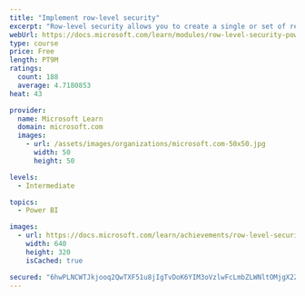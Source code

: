 ```yaml
---
title: "Implement row-level security"
excerpt: "Row-level security allows you to create a single or set of reports that targets data for a specific user. For instance, you can create a single report where a salesperson can only see their individual sales transactions and not the transactions of someone else. RLS can be implemented using either a static or dynamic method and you will learn both here. You will also see how Power BI simplifies testing RLS in both Power BI Desktop and the Power BI service."
webUrl: https://docs.microsoft.com/learn/modules/row-level-security-power-bi/
type: course
price: Free
length: PT9M
ratings:
  count: 188
  average: 4.7180853
heat: 43

provider:
  name: Microsoft Learn
  domain: microsoft.com
  images:
    - url: /assets/images/organizations/microsoft.com-50x50.jpg
      width: 50
      height: 50

levels:
  - Intermediate

topics:
  - Power BI

images:
  - url: https://docs.microsoft.com/learn/achievements/row-level-security-power-bi-social.png
    width: 640
    height: 320
    isCached: true

secured: "6hwPLNCWTJkjooq2QwTXF51u8jIgTvDoK6YIM3oVzlwFcLmbZLWNltOMjgX2ZYugxSlvLE7blXTXOTfrwm/73T/Gxtz9mVPIZNtc/ppiMINUzLo1QWsnkg9orhIMfyqVJDy+kGrTU9w/Ah3UrUSdtpt8spt8qMEpP0VA8TR0kqA63E8U5Gdm1/z3VTJoKqiDivRvvNe+uG6X6suFjAtOxbNoT+dHX3ZL1al6TTvSmHFl0dDlJaLvraXD6UOnThgTWDtFhyUF+DRiAhDDoRK9doqEzvNoB/hiignHe5PJ4ECcVR+FAJKQwG9Cu1iczl9YIZPtdzch1M4kpldfiBAKkIIw05TIbZLq1MWoIATGrhxcAvSL0B+Hn6ahPK6qfVl2qWOK9zaEviz7yhwXktJHUd3fvKqiQWNc1rqw68xEZSw=;QZEE9VnZfIHHkZ5ar6fE8Q=="
---
```


